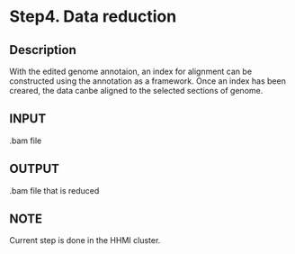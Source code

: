 # Step4. Data reduction
## Description
With the edited genome annotaion, an index for alignment can be constructed using the annotation as a framework. Once an index has been creared, the data canbe aligned to the selected sections of genome.
## INPUT
.bam file
## OUTPUT 
.bam file that is reduced 

## NOTE
Current step is done in the HHMI cluster. 
